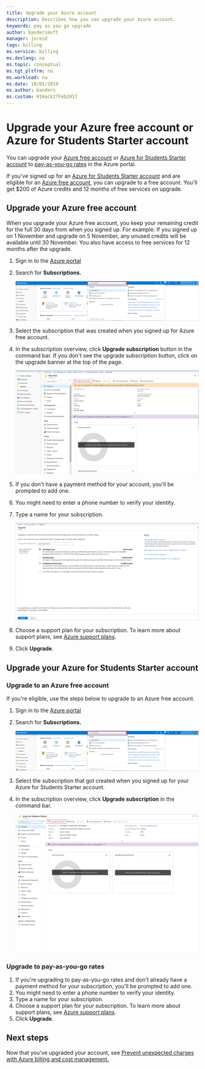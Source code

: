 ```yaml
---
title: Upgrade your Azure account
description: Describes how you can upgrade your Azure account.
keywords: pay as you go upgrade
author: bandersmsft
manager: jureid
tags: billing
ms.service: billing
ms.devlang: na
ms.topic: conceptual
ms.tgt_pltfrm: na
ms.workload: na
ms.date: 10/01/2019
ms.author: banders
ms.custom: H1Hack27Feb2017
---
```

# Upgrade your Azure free account or Azure for Students Starter account

You can upgrade your [Azure free account](https://azure.microsoft.com/free/) or [Azure for Students Starter account](https://azure.microsoft.com/offers/ms-azr-0144p/) to [pay-as-you-go rates](https://azure.microsoft.com/offers/ms-azr-0003p/) in the Azure portal.

If you've signed up for an [Azure for Students Starter account](https://azure.microsoft.com/offers/ms-azr-0144p/) and are eligible for an [Azure free account](https://azure.microsoft.com/free/), you can upgrade to a free account. You'll get $200 of Azure credits and 12 months of free services on upgrade.

<a id="freetrial"></a>

## Upgrade your Azure free account

When you upgrade your Azure free account, you keep your remaining credit for the full 30 days from when you signed up. For example: If you signed up on 1 November and upgrade on 5 November, any unused credits will be available until 30 November. You also have access to free services for 12 months after the upgrade.

1. Sign in to the [Azure portal](https://portal.azure.com)
1. Search for **Subscriptions.**

    ![Screenshot that shows search](./media/billing-upgrade-azure-subscription/search-subscriptions-ibiza.png)

1. Select the subscription that was created when you signed up for Azure free account.
1. In the subscription overview, click **Upgrade subscription** button in the command bar. If you don't see the upgrade subscription button, click on the upgrade banner at the top of the page.

    ![Screenshot that shows upgrade button](./media/billing-upgrade-azure-subscription/free-upgrade-button.png)

1. If you don't have a payment method for your account, you'll be prompted to add one.

1. You might need to enter a phone number to verify your identity.

1. Type a name for your subscription.

     ![Screenshot that shows name](./media/billing-upgrade-azure-subscription/free-upgrade-name.png)

1. Choose a support plan for your subscription. To learn more about support plans, see [Azure support plans](https://azure.microsoft.com/us/support/plans/).

1. Click **Upgrade**.

<a id="student"></a>

## Upgrade your Azure for Students Starter account

### Upgrade to an Azure free account

If you're eligible, use the steps below to upgrade to an Azure free account.

1. Sign in to the [Azure portal](https://portal.azure.com)
1. Search for **Subscriptions.**

    ![Screenshot that shows search](./media/billing-upgrade-azure-subscription/search-subscriptions-ibiza.png)

1. Select the subscription that got created when you signed up for your Azure for Students Starter account.
1. In the subscription overview, click **Upgrade subscription** in the command bar.

    ![Screenshot that shows upgrade button for students](./media/billing-upgrade-azure-subscription/student-upgrade-ibiza.png)

### Upgrade to pay-as-you-go rates

1. If you're upgrading to pay-as-you-go rates and don't already have a payment method for your subscription, you'll be prompted to add one.
1. You might need to enter a phone number to verify your identity.
1. Type a name for your subscription.
1. Choose a support plan for your subscription. To learn more about support plans, see [Azure support plans](https://azure.microsoft.com/us/support/plans/).
1. Click **Upgrade**.

## Next steps

Now that you've upgraded your account, see [Prevent unexpected charges with Azure billing and cost management.](billing-getting-started.md)

